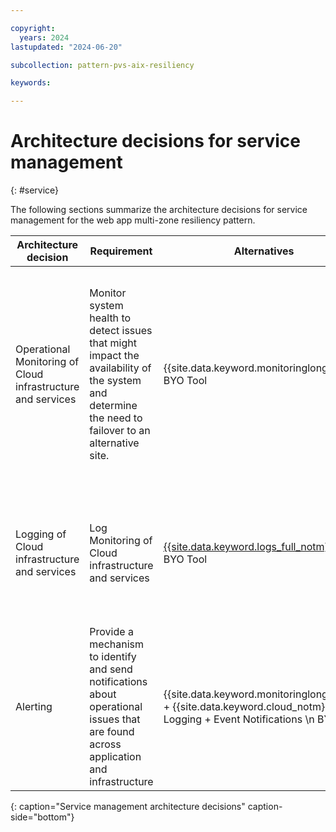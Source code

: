 ```yaml
---

copyright:
  years: 2024
lastupdated: "2024-06-20"

subcollection: pattern-pvs-aix-resiliency

keywords:

---
```


# Architecture decisions for service management
{: #service}

The following sections summarize the architecture decisions for service management for the web app multi-zone resiliency pattern.


| Architecture decision | Requirement | Alternatives | Decision | Rationale |
|------|------|-------|------|------|
| Operational Monitoring of Cloud infrastructure and services | Monitor system health to detect issues that might impact the availability of the system and determine the need to failover to an alternative site. | {{site.data.keyword.monitoringlong_notm}}  BYO Tool | {{site.data.keyword.monitoringlong_notm}} | * {{site.data.keyword.monitoringlong_notm}} provides visibility, alerting, and troubleshooting for PowerVS workspaces. \n * {{site.data.keyword.monitoringlong_notm}} collects and monitors operational metrics for cloud infrastructure as well as the cloud platform and services and provides a single view for all metrics \n * Monitoring of PowerVC metrics with {{site.data.keyword.monitoringlong_notm}} dashboards that are operated by Sysdig in partnership with {{site.data.keyword.IBM_notm}} /n * Cloud Native tools such as NMON can also be used. |
| Logging of Cloud infrastructure and services | Log Monitoring of Cloud infrastructure and services | [{{site.data.keyword.logs_full_notm}}](/docs/cloud-logs?topic=cloud-logs-getting-started) \n BYO Tool | [{{site.data.keyword.logs_full_notm}}](/docs/cloud-logs?topic=cloud-logs-getting-started) | * Recommended tool for infra Logging for any non-VMWare workloads. \n Ingestion and integration with other tools for diagnosis and alerts \n * Ingestion and integration with other tools for diagnosis and alerts \n * {{site.data.keyword.logs_full_notm}} collects operational logs from applications, platform resources, and infrastructure and provides interfaces to view and analyze all logs. |
| Alerting                                                    | Provide a mechanism to identify and send notifications about operational issues that are found across application and infrastructure | {{site.data.keyword.monitoringlong_notm}} + {{site.data.keyword.cloud_notm}} Logging + Event Notifications \n BYO Tool | {{site.data.keyword.monitoringlong_notm}} + {{site.data.keyword.cloud_notm}} Logging + Event Notifications | * {{site.data.keyword.monitoringlong_notm}} and {{site.data.keyword.cloud_notm}} Logging support the configuration of alerts to detect operational issues and send notifications to targeted channels. \n * Event Notifications are used to route the alert events to service destinations to automate response actions. \n * Full stack observability for application and infrastructure when combined with Pager Duty + ServiceNow (SNOW) + Customer SIEM                                                     |
{: caption="Service management architecture decisions" caption-side="bottom"}
